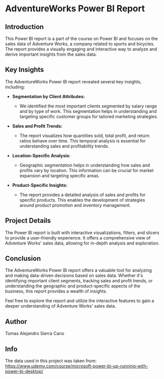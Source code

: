 # AdventureWorks Power BI Report

## Introduction

This Power BI report is a part of the course on Power BI and focuses on the sales data of Adventure Works, a company related to sports and bicycles. The report provides a visually engaging and interactive way to analyze and derive important insights from the sales data.

## Key Insights

The AdventureWorks Power BI report revealed several key insights, including:

- **Segmentation by Client Attributes:**
  - We identified the most important clients segmented by salary range and by type of work. This segmentation helps in understanding and targeting specific customer groups for tailored marketing strategies.

- **Sales and Profit Trends:**
  - The report visualizes how quantities sold, total profit, and return ratios behave over time. This temporal analysis is essential for understanding sales and profitability trends.

- **Location-Specific Analysis:**
  - Geographic segmentation helps in understanding how sales and profits vary by location. This information can be crucial for market expansion and targeting specific areas.

- **Product-Specific Insights:**
  - The report provides a detailed analysis of sales and profits for specific products. This enables the development of strategies around product promotion and inventory management.

## Project Details

The Power BI report is built with interactive visualizations, filters, and slicers to provide a user-friendly experience. It offers a comprehensive view of Adventure Works' sales data, allowing for in-depth analysis and exploration.

## Conclusion

The AdventureWorks Power BI report offers a valuable tool for analyzing and making data-driven decisions based on sales data. Whether it's identifying important client segments, tracking sales and profit trends, or understanding the geographic and product-specific aspects of the business, this report provides a wealth of insights.

Feel free to explore the report and utilize the interactive features to gain a deeper understanding of Adventure Works' sales data.

## Author

Tomas Alejandro Sierra Cano

## Info

The data used in this project was taken from: https://www.udemy.com/course/microsoft-power-bi-up-running-with-power-bi-desktop/
